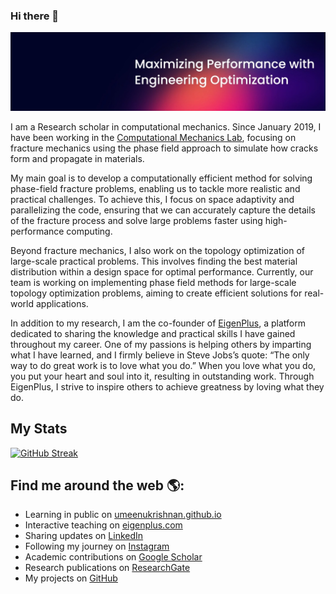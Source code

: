 ### Hi there 👋

<img src="https://github.com/umeenukrishnan/umeenukrishnan/blob/main/1721411102909.jpeg" alt="banner that says U. Meenu Krishnan - fracture mechanics, topology optimization, phase field method.">

I am a Research scholar in computational mechanics. Since January 2019, I have been working in the [Computational Mechanics Lab](https://computationalmechanics.in/rajib_teams/u-meenu-krishnan-2/), focusing on fracture mechanics using the phase field approach to simulate how cracks form and propagate in materials.

My main goal is to develop a computationally efficient method for solving phase-field fracture problems, enabling us to tackle more realistic and practical challenges. To achieve this, I focus on space adaptivity and parallelizing the code, ensuring that we can accurately capture the details of the fracture process and solve large problems faster using high-performance computing.

Beyond fracture mechanics, I also work on the topology optimization of large-scale practical problems. This involves finding the best material distribution within a design space for optimal performance. Currently, our team is working on implementing phase field methods for large-scale topology optimization problems, aiming to create efficient solutions for real-world applications.

In addition to my research, I am the co-founder of [EigenPlus](https://eigenplus.com), a platform dedicated to sharing the knowledge and practical skills I have gained throughout my career. One of my passions is helping others by imparting what I have learned, and I firmly believe in Steve Jobs’s quote: “The only way to do great work is to love what you do.” When you love what you do, you put your heart and soul into it, resulting in outstanding work. Through EigenPlus, I strive to inspire others to achieve greatness by loving what they do.

## My Stats
[![GitHub Streak](https://streak-stats.demolab.com?user=umeenukrishnan&theme=tokyonight)](https://git.io/streak-stats)

## Find me around the web 🌎: 
- Learning in public on [umeenukrishnan.github.io](https://umeenukrishnan.github.io)
- Interactive teaching on [eigenplus.com](https://eigenplus.com)
- Sharing updates on [LinkedIn](https://www.linkedin.com/in/iitrmeenu/)
- Following my journey on [Instagram](https://www.instagram.com/univ_tusk_mind/)
- Academic contributions on [Google Scholar](https://scholar.google.com/citations?user=hjyZvdgAAAAJ&hl=en)
- Research publications on [ResearchGate](https://www.researchgate.net/profile/Meenu-Krishnan)
- My projects on [GitHub](https://github.com/umeenukrishnan)
